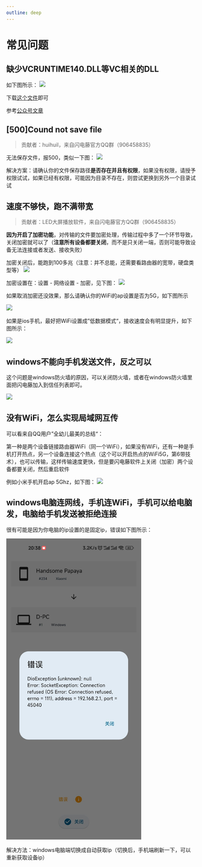 ```yaml
---
outline: deep
---
```


# 常见问题

## 缺少VCRUNTIME140.DLL等VC相关的DLL

如下图所示：
<img style="max-height: 400px;" src="./images/img_5.png">

下载[这个文件](https://cdn.zishu.life/env/win10_fix.exe)即可

参考[公众号文章](https://mp.weixin.qq.com/s/ni5GXFfyfE8iKQTu3BdyYw)

## [500]Cound not save file

> 贡献者：huihuil，来自闪电藤官方QQ群（906458835）

无法保存文件，报500，类似一下图：
<img style="max-height: 300px;" src="./images/img.png">

解决方案：请确认你的文件保存路径**是否存在并且有权限**，如果没有权限，请授予权限试试，如果已经有权限，可能因为目录不存在，则尝试更换到另外一个目录试试

## 速度不够快，跑不满带宽

> 贡献者：LED大屏播放软件，来自闪电藤官方QQ群（906458835）

**因为开启了加密功能**，对传输的文件要加密处理，传输过程中多了一个环节导致，关闭加密就可以了（**注意所有设备都要关闭**，而不是只关闭一端，否则可能导致设备无法连接或者发送、接收失败）

加密关闭后，能跑到100多兆（注意：并不总能，还需要看路由器的宽带，硬盘类型等）
<img style="max-height: 400px;" src="./images/img_2.png">

加密设置在：设置 - 网络设置 - 加密，见下图：
<img style="max-height: 400px;" src="./images/img_4.jpg">

如果取消加密还没效果，那么请确认你的WiFi的ap设置是否为5G，如下图所示

<img style="max-height: 400px;" src="./images/ap.png">

如果是ios手机，最好把WiFi设置成”低数据模式“，接收速度会有明显提升，如下图所示：

<img style="max-height: 400px;" src="./images/low.png">

## windows不能向手机发送文件，反之可以

这个问题是windows防火墙的原因，可以关闭防火墙，或者在windows防火墙里面把闪电藤加入到信任列表即可。

<img style="max-height: 800px;" src="./images/img_6.jpg">

## 没有WiFi，怎么实现局域网互传

可以看来自QQ用户”全幼儿最美的总结“：

第一种是两个设备链接路由器WiFi（同一个WiFi），如果没有WiFi，还有一种是手机打开热点，另一个设备连接这个热点（这个可以开启热点的WiFi5G，第6带技术），也可以传输，这样传输速度更快，但是要闪电藤软件上关闭（加密）两个设备都要关闭，然后重启软件

例如小米手机开启ap 5Ghz，如下图：
<img style="max-height: 400px;" src="./images/ap.png">

## windows电脑连网线，手机连WiFi，手机可以给电脑发，电脑给手机发送被拒绝连接

很有可能是因为你电脑的ip设置的是固定ip，错误如下图所示：

<img style="max-height: 800px;" src="./images/qa_image8.jpg">

解决方法：windows电脑端切换成自动获取ip（切换后，手机端刷新一下，可以重新获取设备ip）

